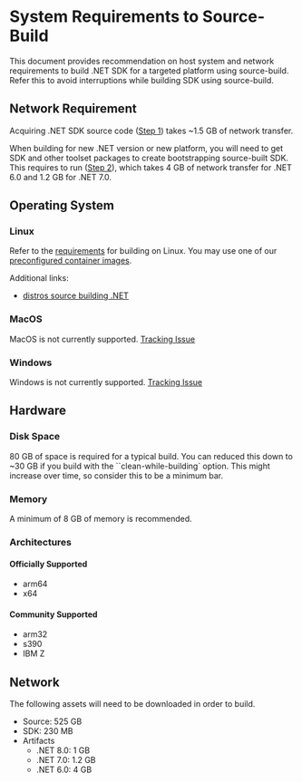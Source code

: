 # System Requirements to Source-Build

This document provides recommendation on host system and network requirements to build .NET SDK for a targeted platform using source-build. Refer this to avoid interruptions while building SDK using source-build.  

## Network Requirement

Acquiring .NET SDK source code ([Step 1](https://github.com/dotnet/installer/blob/main/README.md#build-net-from-source-source-build)) takes ~1.5 GB of network transfer.  

When building for new .NET version or new platform, you will need to get SDK and other toolset packages to create bootstrapping source-built SDK. This requires to run ([Step 2](https://github.com/dotnet/installer/blob/main/README.md#build-net-from-source-source-build)), which takes 4 GB of network transfer for .NET 6.0 and 1.2 GB for .NET 7.0.

## Operating System

### Linux

Refer to the [requirements](https://github.com/dotnet/runtime/blob/main/docs/workflow/requirements/linux-requirements.md) for building on Linux. You may use one of our [preconfigured container images](https://github.com/dotnet/dotnet-buildtools-prereqs-docker).

Additional links:

* [distros source building .NET](https://github.com/dotnet/source-build#net-in-linux-distributions)

### MacOS

MacOS is not currently supported. [Tracking Issue](https://github.com/dotnet/source-build/issues/2909)

### Windows

Windows is not currently supported. [Tracking Issue](https://github.com/dotnet/source-build/issues/2910)

## Hardware

### Disk Space

80 GB of space is required for a typical build. You can reduced this down to ~30 GB if you build with the ``clean-while-building` option. This might increase over time, so consider this to be a minimum bar.

### Memory

A minimum of 8 GB of memory is recommended.

### Architectures

#### Officially Supported

* arm64
* x64

#### Community Supported

* arm32
* s390
* IBM Z

## Network

The following assets will need to be downloaded in order to build.

* Source: 525 GB
* SDK: 230 MB
* Artifacts
  * .NET 8.0: 1 GB
  * .NET 7.0: 1.2 GB
  * .NET 6.0: 4 GB
